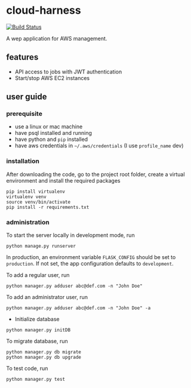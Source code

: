 # cloud-harness

[![Build Status](https://travis-ci.org/nosarthur/cloud-harness.svg?branch=master)](https://travis-ci.org/nosarthur/cloud-harness)

A wep application for AWS management.

## features

* API access to jobs with JWT authentication
* Start/stop AWS EC2 instances

## user guide

### prerequisite

* use a linux or mac machine
* have psql installed and running
* have python and `pip` installed
* have aws credentials in `~/.aws/credentials` (I use `profile_name` dev)

### installation
After downloading the code, go to the project root folder, create a virtual environment and install the required packages

```
pip install virtualenv
virtualenv venv
source venv/bin/activate
pip install -r requirements.txt
```

### administration

To start the server locally in development mode, run 

`python manage.py runserver`

In production, an environment variable `FLASK_CONFIG` should be set to `production`.
If not set, the app configuration defaults to `development`.

To add a regular user, run 

`python manager.py adduser abc@def.com -n "John Doe"`

To add an administrator user, run 

`python manager.py adduser abc@def.com -n "John Doe" -a`

* Initialize database 

`python manager.py initDB`

To migrate database, run

```
python manager.py db migrate
python manager.py db upgrade
```

To test code, run

`python manager.py test`

